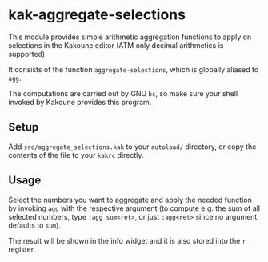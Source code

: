 # kak-aggregate-selections

This module provides simple arithmetic aggregation functions to apply on selections in the Kakoune editor (ATM only decimal arithmetics is supported).

It consists of the function `aggregate-selections`, which is globally aliased to `agg`.

The computations are carried out by GNU `bc`, so make sure your shell invoked by Kakoune provides this program.


## Setup

Add `src/aggregate_selections.kak` to your `autoload/` directory, or copy the contents of the file to your `kakrc` directly.


## Usage

Select the numbers you want to aggregate and apply the needed function by invoking `agg` with the respective argument (to compute e.g. the sum of all selected numbers, type `:agg sum<ret>`, or just `:agg<ret>` since no argument defaults to `sum`).

The result will be shown in the info widget and it is also stored into the `r` register.
